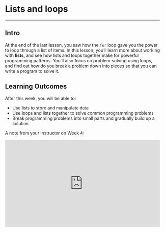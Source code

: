 # Lists and loops

---

## Intro

At the end of the last lesson, you saw how the `for` loop gave you the power to loop through a list of items. In this lesson, you’ll learn more about working with **lists**, and see how lists and loops together make for powerful programming patterns. You’ll also focus on problem-solving using loops, and find out how do you break a problem down into pieces so that you can write a program to solve it.

## **Learning Outcomes**

After this week, you will be able to:

- Use lists to store and manipulate data
- Use loops and lists together to solve common programming problems
- Break programming problems into small parts and gradually build up a solution

<aside>

A note from your instructor on Week 4:

</aside>

<div style="position: relative; padding-bottom: 56.25%; height: 0;"><iframe src="https://www.loom.com/embed/bc67ee4c72e64a4ca4e7bdf6386d97cf" title="YouTube video player" frameborder="0" allow="accelerometer; autoplay; clipboard-write; encrypted-media; gyroscope; picture-in-picture" allowfullscreen style="position: absolute; top: 0; left: 0; width: 100%; height: 100%;"></iframe></div> 

<!-- 
<div style="position: relative; padding-bottom: NaN%; height: 0;"><iframe src="https://www.loom.com/embed/bc67ee4c72e64a4ca4e7bdf6386d97cf" frameborder="0" webkitallowfullscreen mozallowfullscreen allowfullscreen style="position: absolute; top: 0; left: 0; width: 100%; height: 100%;"></iframe></div>
-->
